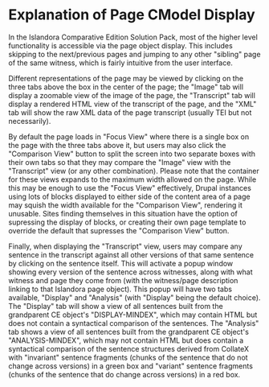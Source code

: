 # Explanation of Page CModel Display

In the Islandora Comparative Edition Solution Pack, most of the higher level functionality is accessible via the page object display. This includes skipping to the next/previous pages and jumping to any other "sibling" page of the same witness, which is fairly intuitive from the user interface.

Different representations of the page may be viewed by clicking on the three tabs above the box in the center of the page; the "Image" tab will display a zoomable view of the image of the page, the "Transcript" tab will display a rendered HTML view of the transcript of the page, and the "XML" tab will show the raw XML data of the page transcript (usually TEI but not necessarily).

By default the page loads in "Focus View" where there is a single box on the page with the three tabs above it, but users may also click the "Comparison View" button to split the screen into two separate boxes with their own tabs so that they may compare the "Image" view with the "Transcript" view (or any other combination). Please note that the container for these views expands to the maximum width allowed on the page. While this may be enough to use the "Focus View" effectively, Drupal instances using lots of blocks displayed to either side of the content area of a page may squish the width available for the "Comparison View", rendering it unusable. Sites finding themselves in this situation have the option of supressing the display of blocks, or creating their own page template to override the default that supresses the "Comparison View" button. 

Finally, when displaying the "Transcript" view, users may compare any sentence in the transcript against all other versions of that same sentence by clicking on the sentence itself. This will activate a popup window showing every version of the sentence across witnesses, along with what witness and page they come from (with the witness/page description linking to that Islandora page object). This popup will have two tabs available, "Display" and "Analysis" (with "Display" being the default choice). The "Display" tab will show a view of all sentences built from the grandparent CE object's "DISPLAY-MINDEX", which may contain HTML but does not contain a syntactical comparison of the sentences. The "Analysis" tab shows a view of all sentences built from the grandparent CE object's "ANALYSIS-MINDEX", which may not contain HTML but does contain a syntactical comparison of the sentence structures derived from CollateX with "invariant" sentence fragments (chunks of the sentence that do not change across versions) in a green box and "variant" sentence fragments (chunks of the sentence that do change across versions) in a red box.
